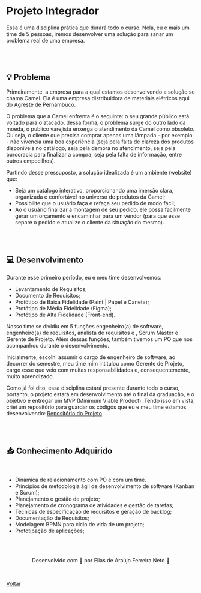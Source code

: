 <h1>Projeto Integrador</h1>

<p>
  Essa é uma disciplina prática que durará todo o curso. Nela, eu e mais um time de 5 pessoas, iremos desenvolver uma 
  solução para sanar um problema real de uma empresa.
</p>

<br><br>

<h2>💡 Problema</h2>

<p>
  Primeiramente, a empresa para a qual estamos desenvolvendo a solução se chama Camel. Ela é uma empresa distribuidora
  de materiais elétricos aqui do Agreste de Pernambuco.
</p>

<p>
  O problema que a Camel enfrenta é o seguinte: o seu grande público está voltado para o atacado, dessa forma, o problema
  surge do outro lado da moeda, o publico varejista enxerga o atendimento da Camel como obsoleto. Ou seja, o cliente que
  precisa comprar apenas uma lâmpada - por exemplo - não vivencia uma boa experiência (seja pela falta de clareza
  dos produtos disponíveis no catálogo, seja pela demora no atendimento, seja pela burocracia para finalizar a compra, seja
  pela falta de informação, entre outros empecilhos).
</p>

<p>
  Partindo desse pressuposto, a solução idealizada é um ambiente (website) que:
  <ul>
    <li>Seja um catálogo interativo, proporcionando uma imersão clara, organizada e confortável no universo de produtos da Camel;</li>
    <li>Possibilite que o usuário faça e refaça seu pedido de modo fácil;</li>
    <li>Ao o usuário finalizar a montagem de seu pedido, ele possa facilmente gerar um orçamento e encaminhar para um vendor
        (para que esse separe o pedido e atualize o cliente da situação do mesmo).
    </li>
  </ul>
</p>

<br><br>

<h2>💻 Desenvolvimento</h2>

<p>
  Durante esse primeiro período, eu e meu time desenvolvemos:
  <ul>
    <li>Levantamento de Requisitos;</li>
    <li>Documento de Requisitos;</li>
    <li>Protótipo de Baixa Fidelidade (Paint | Papel e Caneta);</li>
    <li>Protótipo de Média Fidelidade (Figma);</li>
    <li>Protótipo de Alta Fidelidade (Front-end).</li>
  </ul>  
</p>

<p>
  Nosso time se dividiu em 5 funções engenheiro(a) de software, engenheiro(a) de requisitos, analista de requisitos e
  , Scrum Master e Gerente de Projeto. Além dessas funções, também tivemos um PO que nos acompanhou durante
  o desenvolvimento.
</p>

<p>
  Inicialmente, escolhi assumir o cargo de engenheiro de software, ao decorrer do semestre, meu time mim
  intitulou como Gerente de Projeto, cargo esse que veio com muitas responsabilidades e, consequentemente,
  muito aprendizado.
</p>

<p>
  Como já foi dito, essa disciplina estará presente durante todo o curso, portanto, o projeto estará em desenvolvimento
  até o final da graduação, e o objetivo é entregar um MVP (Minimum Viable Product). Tendo isso em vista, criei um repositório
  para guardar os códigos que eu e meu time estamos desenvolvendo: 
  <a href="https://github.com/Elias-Neto/Camel-eletricidade">Repositório do Projeto</a>
</p>

<br><br>

<h2>📥 Conhecimento Adquirido</h2>

<br>
<ul>
  <li>Dinâmica de relacionamento com PO e com um time.</li>
  <li>Princípios de metodologia ágil de desenvolvimento de software (Kanban e Scrum);</li>
  <li>Planejamento e gestão de projeto;</li>
  <li>Planejamento de cronograma de atividades e gestão de tarefas;</li>
  <li>Técnicas de especificação de requisitos e geração de backlog;</li>
  <li>Documentação de Requisitos;</li>
  <li>Modelagem BPMN para ciclo de vida de um projeto;</li>
  <li>Prototipação de aplicações;</li>
</ul>

<br><br>

<p align="center"> Desenvolvido com 💜 por Elias de Araújo Ferreira Neto 👋 <p>

<br>

<a href=".././README.md">Voltar</a>